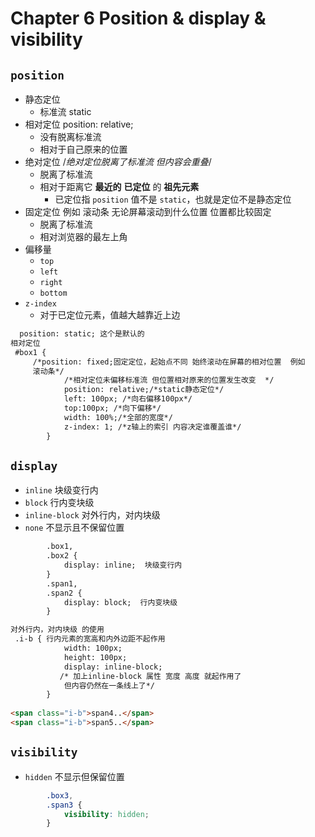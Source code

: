# Chapter 6 Position & display & visibility

## `position`

- 静态定位
    - 标准流  static
- 相对定位   position: relative;
    - 没有脱离标准流
    - 相对于自己原来的位置
- 绝对定位   /*绝对定位脱离了标准流 但内容会重叠*/
    - 脱离了标准流
    - 相对于距离它 **最近的** **已定位** 的 **祖先元素**
        - 已定位指 `position` 值不是 `static`，也就是定位不是静态定位
- 固定定位 例如 滚动条 无论屏幕滚动到什么位置 位置都比较固定
    - 脱离了标准流
    - 相对浏览器的最左上角
- 偏移量
    - `top`
    - `left`
    - `right`
    - `bottom`
- `z-index`
    - 对于已定位元素，值越大越靠近上边
    
 ```html
   position: static; 这个是默认的 
 相对定位
  #box1 {             
      /*position: fixed;固定定位，起始点不同 始终滚动在屏幕的相对位置  例如
      滚动条*/
             /*相对定位未偏移标准流 但位置相对原来的位置发生改变  */
             position: relative;/*static静态定位*/
             left: 100px; /*向右偏移100px*/
             top:100px; /*向下偏移*/
             width: 100%;/*全部的宽度*/           
             z-index: 1; /*z轴上的索引 内容决定谁覆盖谁*/
         }
```
    
## `display`

- `inline` 块级变行内
- `block` 行内变块级
- `inline-block` 对外行内，对内块级
- `none` 不显示且不保留位置
```html
        .box1,
        .box2 {
            display: inline;  块级变行内
        }
        .span1,
        .span2 {
            display: block;  行内变块级
        }

对外行内，对内块级 的使用
 .i-b { 行内元素的宽高和内外边距不起作用
            width: 100px;
            height: 100px;
            display: inline-block;
           /* 加上inline-block 属性 宽度 高度 就起作用了
            但内容仍然在一条线上了*/
        }
        
<span class="i-b">span4..</span>
<span class="i-b">span5..</span>
```

## `visibility`
- `hidden` 不显示但保留位置
```css
        .box3,
        .span3 {
            visibility: hidden;
        }
```